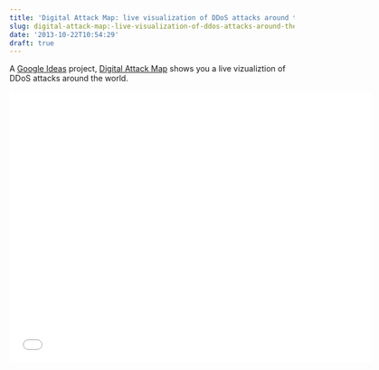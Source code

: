 ```yaml
---
title: 'Digital Attack Map: live visualization of DDoS attacks around the globe'
slug: digital-attack-map:-live-visualization-of-ddos-attacks-around-the-globe
date: '2013-10-22T10:54:29'
draft: true
---
```


A <a href="http://www.google.com/ideas/projects/digital-attack-map/">Google Ideas</a> project, <a href="http://www.digitalattackmap.com/">Digital Attack Map</a> shows you a live vizualiztion of DDoS attacks around the world.


<!--more-->



<iframe width="640" height="480"  scrolling="no" frameborder="0" src="//digitalattackmap.com/embed#anim=1&color=0&country=ALL&view=map"></iframe>
